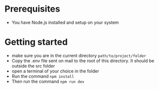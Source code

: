 # Prerequisites
- You have Node.js installed and setup on your system
# Getting started

- make sure you are in the current directory
`path/to/project/folder`
- Copy the .env file sent on mail to the root of this directory. It should be outside the src folder
- open a terminal of your choice in the folder
- Run the command `npm install`
- Then run the command `npm run dev`